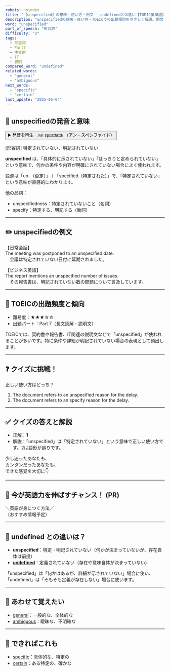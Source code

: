 ```yaml
---
robots: noindex
title: "【unspecified】の意味・使い方・例文 ― undefinedとの違い【TOEIC英単語】"
description: "unspecifiedの意味・使い方・TOEICでの出題傾向をやさしく解説。例文・クイズ付きでundefinedとの違いもわかりやすく学べます。"
word: "unspecified"
part_of_speech: "形容詞"
difficulty: "3"
tags:
  - 形容詞
  - Part7
  - 中立的
  - IT
  - 説明
compared_word: "undefined"
related_words:
  - "general"
  - "ambiguous"
next_words:
  - "specific"
  - "certain"
last_update: "2025-05-04"
---
```


## 🔰 unspecifiedの発音と意味

<button class="play-audio" onclick="playTTS('unspecified')">
  <span class="play-audio-main">
    ▶️ 発音を再生　/ʌnˈspɛsɪfaɪd/
  </span>
  <span class="play-audio-sub">
    （アン・スペシファイド）
  </span>
</button>

[形容詞] 特定されていない、明記されていない

**unspecified** は、「具体的に示されていない」「はっきりと定められていない」という意味で、何かの条件や内容が明確にされていない場合によく使われます。

語源は「un-（否定）」＋「specified（特定された）」で、「特定されていない」という意味が直感的にわかります。

他の品詞：  
- unspecifiedness：特定されていないこと（名詞）
- specify：特定する、明記する（動詞）

---

## ✏️ unspecifiedの例文

【日常会話】  
The meeting was postponed to an unspecified date.  
　会議は特定されていない日付に延期されました。

【ビジネス英語】  
The report mentions an unspecified number of issues.  
　その報告書は、明記されていない数の問題について言及しています。

---

## 🎯 TOEICの出題頻度と傾向

- 難易度：★★★☆☆
- 出題パート：Part 7（長文読解・説明文）

TOEICでは、契約書や報告書、IT関連の説明文などで「unspecified」が使われることが多いです。特に条件や詳細が明記されていない場合の表現として頻出します。

---

## ❓ クイズに挑戦！

正しい使い方はどっち？

1. The document refers to an unspecified reason for the delay.  
2. The document refers to an specify reason for the delay.

---

## ✅ クイズの答えと解説

- 正解：**1**
- 解説：「unspecified」は「特定されていない」という意味で正しい使い方です。2は語形が誤りです。

少し迷ったあなたも、  
カンタンだったあなたも、  
できた感覚を大切に👇️

---

## 🚀 今が英語力を伸ばすチャンス！ (PR)

<div class="info-center">
＼英語が身につく方法／<br>  
（おすすめ情報予定）
</div>

---

## 🤔  undefined との違いは？

- **unspecified**：特定・明記されていない（何かが決まっていないが、存在自体は前提）
- **[undefined](/word/undefined/)**：定義されていない（存在や意味自体が決まっていない）

「unspecified」は「何かはあるが、詳細が示されていない」場合に使い、「undefined」は「そもそも定義が存在しない」場合に使います。

---

## 🧩 あわせて覚えたい

- [general](/word/general/)：一般的な、全体的な
- [ambiguous](/word/ambiguous/)：曖昧な、不明確な

---

## 📖 できればこれも

- [specific](/word/specific/)：具体的な、特定の
- [certain](/word/certain/)：ある特定の、確かな

<!-- cvid: aid13_bid00 -->

